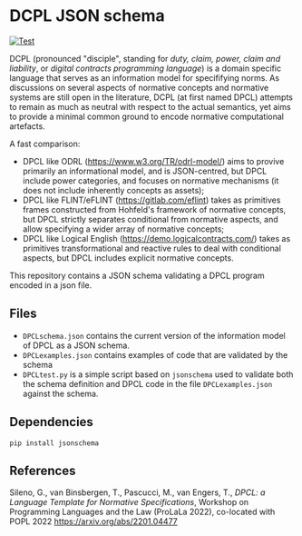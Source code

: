 # DCPL JSON schema

[![Test](https://github.com/gsileno/DCPLschema/actions/workflows/test.yml/badge.svg)](.github/workflows/test.yml)

DCPL (pronounced "disciple", standing for _duty, claim, power, claim and liability_, or _digital contracts programming language_) is a domain specific language that serves as an information model for specififying norms. As discussions on several aspects of normative concepts and normative systems are still open in the literature, DCPL (at first named DPCL) attempts to remain as much as neutral with respect to the actual semantics, yet aims to provide a minimal common ground to encode normative computational artefacts.

A fast comparison:

- DPCL like ODRL (https://www.w3.org/TR/odrl-model/) aims to provive primarily an informational model, and is JSON-centred, but DPCL include power categories, and focuses on normative mechanisms (it does not include inherently concepts as assets);
- DPCL like FLINT/eFLINT (https://gitlab.com/eflint) takes as primitives frames constructed from Hohfeld's framework of normative concepts, but DPCL strictly separates conditional from normative aspects, and allow specifying a wider array of normative concepts;
- DPCL like Logical English (https://demo.logicalcontracts.com/) takes as primitives transformational and reactive rules to deal with conditional aspects, but DPCL includes explicit normative concepts.

This repository contains a JSON schema validating a DPCL program encoded in a json file.

## Files

- `DPCLschema.json` contains the current version of the information model of DPCL as a JSON schema.
- `DPCLexamples.json` contains examples of code that are validated by the schema
- `DPCLtest.py` is a simple script based on `jsonschema` used to validate both the schema definition and DPCL code in the file `DPCLexamples.json` against the schema.

## Dependencies

```
pip install jsonschema
```

## References

Sileno, G., van Binsbergen, T., Pascucci, M., van Engers, T.,
_DPCL: a Language Template for Normative Specifications_,
Workshop on Programming Languages and the Law (ProLaLa 2022), co-located with POPL 2022
https://arxiv.org/abs/2201.04477
